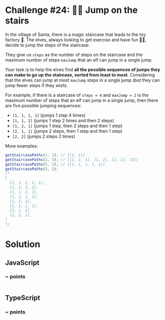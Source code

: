 # Challenge #24: 🏃‍♂️ Jump on the stairs

In the village of Santa, there is a magic staircase that leads to the toy factory 🧸. The elves, always looking to get exercise and have fun 🏃‍♂️, decide to jump the steps of the staircase.

They give us <code>steps</code> as the number of steps on the staircase and the maximum number of steps <code>maxJump</code> that an elf can jump in a single jump.

Your task is to help the elves find **all the possible sequences of jumps they can make to go up the staircase, sorted from least to most**. Considering that the elves can jump at most <code>maxJump</code> steps in a single jump (but they can jump fewer steps if they wish).

For example, if there is a staircase of <code>steps = 4</code> and <code>maxJump = 2</code> is the maximum number of steps that an elf can jump in a single jump, then there are five possible jumping sequences:

- <code>[1, 1, 1, 1]</code> (jumps 1 step 4 times)
- <code>[1, 1, 2]</code> (jumps 1 step 2 times and then 2 steps)
- <code>[1, 2, 1]</code> (jumps 1 step, then 2 steps and then 1 step)
- <code>[2, 1, 1]</code> (jumps 2 steps, then 1 step and then 1 step)
- <code>[2, 2]</code> (jumps 2 steps 2 times)

More examples:

```ts
getStaircasePaths(2, 1); // [[1, 1]]
getStaircasePaths(3, 3); // [[1, 1, 1], [1, 2], [2, 1], [3]]
getStaircasePaths(5, 1); // [[1, 1, 1, 1, 1]]
getStaircasePaths(5, 2);
/*
[
  [1, 1, 1, 1, 1],
  [1, 1, 1, 2],
  [1, 1, 2, 1],
  [1, 2, 1, 1],
  [1, 2, 2],
  [2, 1, 1, 1],
  [2, 1, 2],
  [2, 2, 1],
]
*/
```

# Solution

## JavaScript

### ~ points

```js

```

## TypeScript

### ~ points

```ts

```
